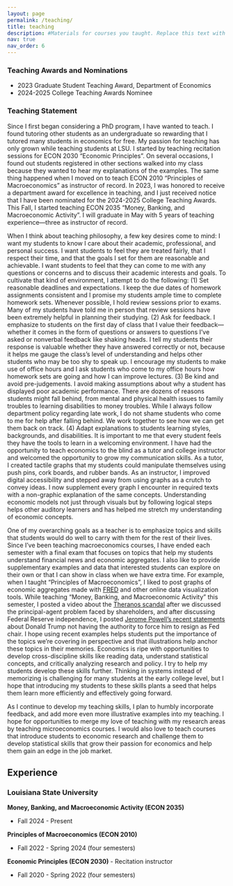 ```yaml
---
layout: page
permalink: /teaching/
title: teaching
description: #Materials for courses you taught. Replace this text with your description.
nav: true
nav_order: 6
---
```


### Teaching Awards and Nominations
* 2023 Graduate Student Teaching Award, Department of Economics
* 2024-2025 College Teaching Awards Nominee

### Teaching Statement
Since I first began considering a PhD program, I have wanted to teach. I found tutoring other students as an undergraduate so rewarding that I tutored many students in economics for free. My passion for teaching has only grown while teaching students at LSU. I started by teaching recitation sessions for ECON 2030 “Economic Principles”. On several occasions, I found out students registered in other sections walked into my class because they wanted to hear my explanations of the examples. The same thing happened when I moved on to teach ECON 2010 “Principles of Macroeconomics” as instructor of record. In 2023, I was honored to receive a department award for excellence in teaching, and I just received notice that I have been nominated for the 2024-2025 College Teaching Awards. This Fall, I started teaching ECON 2035 “Money, Banking, and Macroeconomic Activity”. I will graduate in May with 5 years of teaching experience—three as instructor of record. 

When I think about teaching philosophy, a few key desires come to mind: I want my students to know I care about their academic, professional, and personal success. I want students to feel they are treated fairly, that I respect their time, and that the goals I set for them are reasonable and achievable. I want students to feel that they can come to me with any questions or concerns and to discuss their academic interests and goals.  To cultivate that kind of environment, I attempt to do the following: (1) Set reasonable deadlines and expectations. I keep the due dates of homework assignments consistent and I promise my students ample time to complete homework sets. Whenever possible, I hold review sessions prior to exams. Many of my students have told me in person that review sessions have been extremely helpful in planning their studying. (2) Ask for feedback. I emphasize to students on the first day of class that I value their feedback—whether it comes in the form of questions or answers to questions I’ve asked or nonverbal feedback like shaking heads. I tell my students their response is valuable whether they have answered correctly or not, because it helps me gauge the class’s level of understanding and helps other students who may be too shy to speak up. I encourage my students to make use of office hours and I ask students who come to my office hours how homework sets are going and how I can improve lectures. (3) Be kind and avoid pre-judgements. I avoid making assumptions about why a student has displayed poor academic performance. There are dozens of reasons students might fall behind, from mental and physical health issues to family troubles to learning disabilities to money troubles. While I always follow department policy regarding late work, I do not shame students who come to me for help after falling behind. We work together to see how we can get them back on track. (4) Adapt explanations to students learning styles, backgrounds, and disabilities. It is important to me that every student feels they have the tools to learn in a welcoming environment. I have had the opportunity to teach economics to the blind as a tutor and college instructor and welcomed the opportunity to grow my communication skills. As a tutor, I created tactile graphs that my students could manipulate themselves using push pins, cork boards, and rubber bands. As an instructor, I improved digital accessibility and stepped away from using graphs as a crutch to convey ideas. I now supplement every graph I encounter in required texts with a non-graphic explanation of the same concepts. Understanding economic models not just through visuals but by following logical steps helps other auditory learners and has helped me stretch my understanding of economic concepts. 

One of my overarching goals as a teacher is to emphasize topics and skills that students would do well to carry with them for the rest of their lives. Since I’ve been teaching macroeconomics courses, I have ended each semester with a final exam that focuses on topics that help my students understand financial news and economic aggregates. I also like to provide supplementary examples and data that interested students can explore on their own or that I can show in class when we have extra time. For example, when I taught “Principles of Macroeconomics”, I liked to post graphs of economic aggregates made with [FRED](https://fred.stlouisfed.org/) and other online data visualization tools. While teaching “Money, Banking, and Macroeconomic Activity” this semester, I posted a video about the [Theranos scandal](https://youtu.be/rGfaJZAdfNE?si=7hppzyENoOv3nJOE) after we discussed the principal-agent problem faced by shareholders, and after discussing Federal Reserve independence, I posted [Jerome Powell’s recent statements](https://youtu.be/jNNURRzjBek?si=-mSHCF4trS2X89zq) about Donald Trump not having the authority to force him to resign as Fed chair. I hope using recent examples helps students put the importance of the topics we’re covering in perspective and that illustrations help anchor these topics in their memories.  Economics is ripe with opportunities to develop cross-discipline skills like reading data, understand statistical concepts, and critically analyzing research and policy. I try to help my students develop these skills further. Thinking in systems instead of memorizing is challenging for many students at the early college level, but I hope that introducing my students to these skills plants a seed that helps them learn more efficiently and effectively going forward.

As I continue to develop my teaching skills, I plan to humbly incorporate feedback, and add more even more illustrative examples into my teaching. I hope for opportunities to merge my love of teaching with my research areas by teaching microeconomics courses. I would also love to teach courses that introduce students to economic research and challenge them to develop statistical skills that grow their passion for economics and help them gain an edge in the job market.    

## Experience
### Louisiana State University
**Money, Banking, and Macroeconomic Activity (ECON 2035)**
 * Fall 2024 - Present

**Principles of Macroeconomics (ECON 2010)**
* Fall 2022 - Spring 2024 (four semesters)

**Economic Principles (ECON 2030)** - Recitation instructor
* Fall 2020 - Spring 2022 (four semesters)